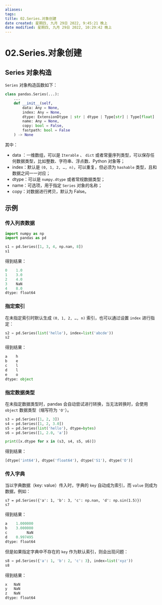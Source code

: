 ```yaml
---
aliases: 
tags: 
title: 02.Series.对象创建
date created: 星期四, 九月 29日 2022, 9:45:21 晚上
date modified: 星期四, 九月 29日 2022, 10:29:42 晚上
---
```


# 02.Series.对象创建

## Series 对象构造

`Series` 对象构造函数如下：

```python
class pandas.Series(...):
	...
	def __init__(self,
	    data: Any = None,
	    index: Any = None,
	    dtype: ExtensionDtype | str | dtype | Type[str] | Type[float] | Type[int] | Type[complex] | Type[bool] | Type[object] | None = None,
	    name: Any = None,
	    copy: bool = False,
	    fastpath: bool = False
	) -> None
```

其中：

- data ：一维数组，可以是 `Iterable` 、 `dict` 或者常量序列类型，可以保存任何数据类型，比如整数、字符串、浮点数、Python 对象等；
- index：默认是 `(0, 1, 2, …, n)`，可以重复，但必须为 `hashable` 类型，且和数据之间一一对应；
- dtype：可以是 `numpy.dtype` 或者常规数据类型；
- name：可选项，用于指定 `Series` 对象的名称；
- copy：对数据进行拷贝，默认为 False。

## 示例

### 传入列表数据

```python
import numpy as np
import pandas as pd

s1 = pd.Series([1, 3, 4, np.nan, 8])
s1
```

得到结果：

```python
0    1.0
1    3.0
2    4.0
3    NaN
4    8.0
dtype: float64
```

### 指定索引

在未指定索引时默认生成 `(0, 1, 2, …, n)` 索引，也可以通过设置 `index` 进行指定：

```python
s2 = pd.Series(list('hello'), index=list('abcde'))
s2
```

得到结果：

```python
a    h
b    e
c    l
d    l
e    o
dtype: object
```

### 指定数据类型

在未指定数据类型时，pandas 会自动尝试进行转换，当无法转换时，会使用 `object` 数据类型（缩写符为 `'O'`）。

```python
s3 = pd.Series([1, 2, 3])
s4 = pd.Series([1, 2, 3.0])
s5 = pd.Series(list('hello'), dtype=bytes)
s6 = pd.Series([1, 2.0, 'a'])

print([x.dtype for x in (s3, s4, s5, s6)])
```

得到结果：

```python
[dtype('int64'), dtype('float64'), dtype('S1'), dtype('O')]
```

### 传入字典

当以字典数据（key: value）传入时，字典的 `key` 自动成为索引，而 `value` 则成为数据，例如：

```pytthon
s7 = pd.Series({'a': 1, 'b': 3, 'c': np.nan, 'd': np.sin(1.5)})
s7
```

得到结果：

```python
a    1.000000
b    3.000000
c         NaN
d    0.997495
dtype: float64
```

但是如果指定字典中不存在的 `key` 作为默认索引，则会出现问题：

```python
s8 = pd.Series({'a': 1, 'b': 2, 'c': 3}, index=list('xyz'))
s8
```

得到结果：

```python
x   NaN
y   NaN
z   NaN
dtype: float64
```
